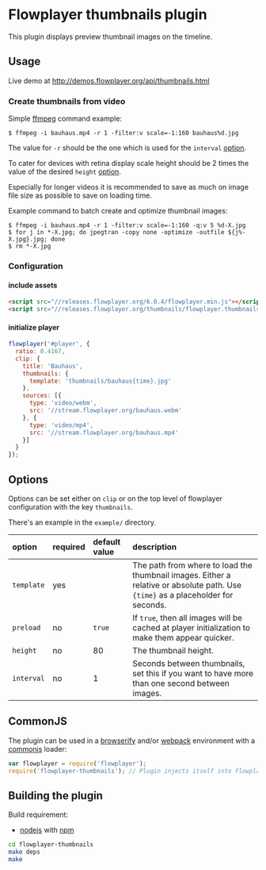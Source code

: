 # Flowplayer thumbnails plugin

This plugin displays preview thumbnail images on the timeline.

## Usage

Live demo at http://demos.flowplayer.org/api/thumbnails.html

### Create thumbnails from video

Simple [ffmpeg](http://www.ffmpeg.org/) command example:

```
$ ffmpeg -i bauhaus.mp4 -r 1 -filter:v scale=-1:160 bauhaus%d.jpg
```

The value for `-r` should be the one which is used for the `interval` [option](#options).

To cater for devices with retina display scale height should be 2 times the value of the desired
`height` [option](#options).

Especially for longer videos it is recommended to save as much on image file size as possible to
save on loading time.

Example command to batch create and optimize thumbnail images:

```
$ ffmpeg -i bauhaus.mp4 -r 1 -filter:v scale=-1:160 -q:v 5 %d-X.jpg
$ for j in *-X.jpg; do jpegtran -copy none -optimize -outfile ${j%-X.jpg}.jpg; done
$ rm *-X.jpg
```

### Configuration

#### include assets

```html
<script src="//releases.flowplayer.org/6.0.4/flowplayer.min.js"></script>
<script src="//releases.flowplayer.org/thumbnails/flowplayer.thumbnails.min.js"></script>
```

#### initialize player

```js
flowplayer('#player', {
  ratio: 0.4167,
  clip: {
    title: 'Bauhaus',
    thumbnails: {
      template: 'thumbnails/bauhaus{time}.jpg'
    },
    sources: [{
      type: 'video/webm',
      src: '//stream.flowplayer.org/bauhaus.webm'
    }, {
      type: 'video/mp4',
      src: '//stream.flowplayer.org/bauhaus.mp4'
    }]
  }
});
```

## Options

Options can be set either on `clip` or on the top level of flowplayer configuration with the key `thumbnails`.

There's an example in the `example/` directory.

option     | required | default value | description
:----------| ---------| :------------ | :----------
`template` | yes      |               | The path from where to load the thumbnail images. Either a relative or absolute path. Use `{time}` as a placeholder for seconds.
`preload`  | no       |`true`         | If `true`, then all images will be cached at player initialization to make them appear quicker.
`height`   | no       | 80            | The thumbnail height.
`interval` | no       | 1             | Seconds between thumbnails, set this if you want to have more than one second between images.

## CommonJS

The plugin can be used in a [browserify](http://browserify.org) and/or
[webpack](https://webpack.github.io/) environment with a
[commonjs](http://requirejs.org/docs/commonjs.html) loader:

```js
var flowplayer = require('flowplayer');
require('flowplayer-thumbnails'); // Plugin injects itself into flowplayer
```

## Building the plugin

Build requirement:

- [nodejs](https://nodejs.org) with [npm](https://www.npmjs.com)

```sh
cd flowplayer-thumbnails
make deps
make
```
